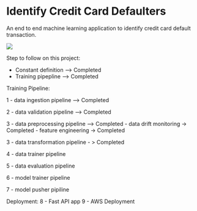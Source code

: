 # Identify Credit Card Defaulters
An end to end machine learning application to identify credit card default transaction.

<img src="https://hceconomics.uchicago.edu/sites/default/files/styles/feature/public/news/iStock-1058694620-HCEO.jpg">

Step to follow on this project: 

- Constant definition --> Completed
- Training pipepline --> Completed

Training Pipeline:

1 - data ingestion pipeline --> Completed

2 - data validation pipeline  --> Completed

3 - data preprocessing pipeline --> Completed
    - data drift monitoring -> Completed
    - feature engineering -> Completed

3 - data transformation pipeline - > Completed

4 - data trainer pipeline

5 - data evaluation pipeline

6 - model trainer pipeline

7 - model pusher pipiline

Deployment: 
8 - Fast API app 
9 - AWS Deployment
